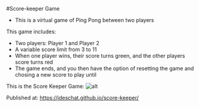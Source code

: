 #Score-keeper Game
- This is a virtual game of Ping Pong between two players

This game includes:
- Two players: Player 1 and Player 2
- A variable score limit from 3 to 11
- When one player wins, their score turns green, and the other players score turns red
- The game ends, and you then have the option of resetting the game and chosing a new score to play until

This is the Score Keeper Game:
![alt](https://github.com/jdeschat/score-keeper/blob/master/img/scorekeeper.jpg)

Published at: https://jdeschat.github.io/score-keeper/